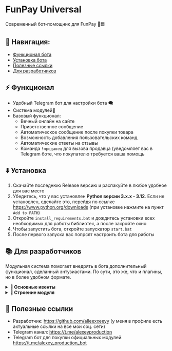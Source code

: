 # FunPay Universal
Современный бот-помощник для FunPay 🤖🟦

## 🧭 Навигация:
- [Функционал бота](#-функционал)
- [Установка бота](#%EF%B8%8F-установка)
- [Полезные ссылки](#-полезные-ссылки)
- [Для разработчиков](#-для-разработчиков)

## ⚡ Функционал
- Удобный Telegram бот для настройки бота 🗨️
- Система модулей🔌
- Базовый функционал:
  - Вечный онлайн на сайте
  - Приветственное сообщение
  - Автоматическое сообщение после покупки товара
  - Возможность добавления пользовательских команд
  - Автоматические ответы на отзывы
  - Команда `!продавец` для вызова продавца (уведомляет вас в Telegram боте, что покупателю требуется ваша помощь

## ⬇️ Установка
1. Скачайте последнюю Release версию и распакуйте в любое удобное для вас место
2. Убедитесь, что у вас установлен **Python версии 3.x.x - 3.12**. Если не установлен, сделайте это, перейдя по ссылке https://www.python.org/downloads (при установке нажмите на пункт `Add to PATH`)
3. Откройте `install_requirements.bat` и дождитесь установки всех необходимых для работы библиотек, а после закройте окно
4. Чтобы запустить бота, откройте запускатор `start.bat`
5. После первого запуска вас попрсят настроить бота для работы

## 📚 Для разработчиков

Модульная система помогает внедрять в бота дополнительный функционал, сделанный энтузиастами. По сути, это же, что и плагины, но в более удобном формате.

<details>
  <summary><strong>📌 Основные ивенты</strong></summary>

  ### Ивенты бота (BOT_EVENT_HANDLERS)

  Ивенты, которые выполняются при определённом действии бота.

  | Ивент | Когда вызывается | Передающиеся аргументы |
  |-------|------------------|------------------------|
  | `ON_MODULE_CONNECTED` | При подключении модуля | `Module` |
  | `ON_INIT` | При инициализации бота | `-` |
  | `ON_FUNPAY_BOT_INIT` | При инициализации (запуске) FunPay бота | `FunPayBot` |
  | `ON_TELEGRAM_BOT_INIT` | При инициализации (запуске) Telegram бота | `TelegramBot` |

  ### Ивенты FunPay (FUNPAY_EVENT_HANDLERS)

  Ивенты, которые выполняются при получении ивента в раннере FunPay бота.
  По сути, содержат в себе все ивенты FunPayAPI, смысла их описывать в таблице нету.

</details>

<details>
  <summary><strong>📁 Строение модуля</strong></summary>

  Модуль - это папка, внутри которой находятся важные компоненты. Вы можете изучить строение модуля, опираясь на [шаблонный модуль](docs/CONTRIBUTING.md), но стоит понимать, что это лишь пример, сделанный нами.
  Строение модуля может быть абсолютно любым на ваше усмотрение, но всё же в нём есть некоторые обязательные файлы.

  Обязательные файлы модуля:
  
  - `__init__.py`
    В файле инициализации задаются все основные параметры модуля для его корректной работы.
    Обязательные константы:
    - BOT_EVENT_HANDLERS

  <details>
    <summary>__init__.py</summary>
  
    В файле инициализации задаются все основные параметры модуля для его корректной работы.
    
    Обязательные константы:
  
    | Константа | Тип | Пример использования |
    |-----------|-----|----------------------|
    | `BOT_EVENT_HANDLERS` | dict[str, list[Any]] | В этой константе задаются хендлеры ивентов |
    | `ON_INIT` | При инициализации бота | `-` |
    | `ON_FUNPAY_BOT_INIT` | При инициализации (запуске) FunPay бота | `FunPayBot` |
    | `ON_TELEGRAM_BOT_INIT` | При инициализации (запуске) Telegram бота | `TelegramBot` |
  
    ### Ивенты FunPay (FUNPAY_EVENT_HANDLERS)
  
    Ивенты, которые выполняются при получении ивента в раннере FunPay бота.
    По сути, содержат в себе все ивенты FunPayAPI, смысла их описывать в таблице нету.
  
  </details>

  Шаблонный модуль можно найти [здесь](templates/...)

</details>


## 🔗 Полезные ссылки
- Разработчик: https://github.com/alleexxeeyy (у меня в профиле есть актуальные ссылки на все мои соц. сети)
- Telegram канал: https://t.me/alexeyproduction
- Telegram бот для покупки официальных модулей: https://t.me/alexey_production_bot
